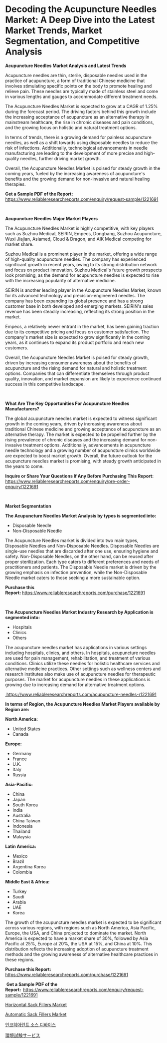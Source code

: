 <p><h1>Decoding the Acupuncture Needles Market: A Deep Dive into the Latest Market Trends, Market Segmentation, and Competitive Analysis</h1></p><p><strong>Acupuncture Needles Market Analysis and Latest Trends</strong></p>
<p><p>Acupuncture needles are thin, sterile, disposable needles used in the practice of acupuncture, a form of traditional Chinese medicine that involves stimulating specific points on the body to promote healing and relieve pain. These needles are typically made of stainless steel and come in various lengths and gauges to accommodate different treatment needs.</p><p>The Acupuncture Needles Market is expected to grow at a CAGR of 1.25% during the forecast period. The driving factors behind this growth include the increasing acceptance of acupuncture as an alternative therapy in mainstream healthcare, the rise in chronic diseases and pain conditions, and the growing focus on holistic and natural treatment options.</p><p>In terms of trends, there is a growing demand for painless acupuncture needles, as well as a shift towards using disposable needles to reduce the risk of infections. Additionally, technological advancements in needle manufacturing are leading to the development of more precise and high-quality needles, further driving market growth.</p><p>Overall, the Acupuncture Needles Market is poised for steady growth in the coming years, fueled by the increasing awareness of acupuncture's benefits and the growing demand for non-invasive and natural healing therapies.</p></p>
<p><strong>Get a Sample PDF of the Report:&nbsp;</strong> <a href="https://www.reliableresearchreports.com/enquiry/request-sample/1221691">https://www.reliableresearchreports.com/enquiry/request-sample/1221691</a></p>
<p>&nbsp;</p>
<p><strong>Acupuncture Needles Major Market Players</strong></p>
<p><p>The Acupuncture Needles Market is highly competitive, with key players such as Suzhou Medical, SEIRIN, Empecs, Dongbang, Suzhou Acupuncture, Wuxi Jiajian, Asiamed, Cloud & Dragon, and AIK Medical competing for market share. </p><p>Suzhou Medical is a prominent player in the market, offering a wide range of high-quality acupuncture needles. The company has experienced significant growth in recent years, owing to its strong distribution network and focus on product innovation. Suzhou Medical's future growth prospects look promising, as the demand for acupuncture needles is expected to rise with the increasing popularity of alternative medicine.</p><p>SEIRIN is another leading player in the Acupuncture Needles Market, known for its advanced technology and precision-engineered needles. The company has been expanding its global presence and has a strong customer base in both developed and emerging markets. SEIRIN's sales revenue has been steadily increasing, reflecting its strong position in the market.</p><p>Empecs, a relatively newer entrant in the market, has been gaining traction due to its competitive pricing and focus on customer satisfaction. The company's market size is expected to grow significantly in the coming years, as it continues to expand its product portfolio and reach new customers.</p><p>Overall, the Acupuncture Needles Market is poised for steady growth, driven by increasing consumer awareness about the benefits of acupuncture and the rising demand for natural and holistic treatment options. Companies that can differentiate themselves through product quality, innovation, and market expansion are likely to experience continued success in this competitive landscape.</p></p>
<p>&nbsp;</p>
<p><strong>What Are The Key Opportunities For Acupuncture Needles Manufacturers?</strong></p>
<p><p>The global acupuncture needles market is expected to witness significant growth in the coming years, driven by increasing awareness about traditional Chinese medicine and growing acceptance of acupuncture as an alternative therapy. The market is expected to be propelled further by the rising prevalence of chronic diseases and the increasing demand for non-invasive treatment options. Additionally, advancements in acupuncture needle technology and a growing number of acupuncture clinics worldwide are expected to boost market growth. Overall, the future outlook for the acupuncture needles market is promising, with steady growth anticipated in the years to come.</p></p>
<p><strong>Inquire or Share Your Questions If Any Before Purchasing This Report:</strong> <a href="https://www.reliableresearchreports.com/enquiry/pre-order-enquiry/1221691">https://www.reliableresearchreports.com/enquiry/pre-order-enquiry/1221691</a></p>
<p>&nbsp;</p>
<p><strong>Market Segmentation</strong></p>
<p><strong>The Acupuncture Needles Market Analysis by types is segmented into:</strong></p>
<p><ul><li>Disposable Needle</li><li>Non-Disposable Needle</li></ul></p>
<p><p>The Acupuncture Needles market is divided into two main types, Disposable Needles and Non-Disposable Needles. Disposable Needles are single-use needles that are discarded after one use, ensuring hygiene and safety. Non-Disposable Needles, on the other hand, can be reused after proper sterilization. Each type caters to different preferences and needs of practitioners and patients. The Disposable Needle market is driven by the growing emphasis on infection prevention, while the Non-Disposable Needle market caters to those seeking a more sustainable option.</p></p>
<p><strong>Purchase this Report:&nbsp;</strong><a href="https://www.reliableresearchreports.com/purchase/1221691">https://www.reliableresearchreports.com/purchase/1221691</a></p>
<p>&nbsp;</p>
<p><strong>The Acupuncture Needles Market Industry Research by Application is segmented into:</strong></p>
<p><ul><li>Hospitals</li><li>Clinics</li><li>Others</li></ul></p>
<p><p>The acupuncture needles market has applications in various settings including hospitals, clinics, and others. In hospitals, acupuncture needles are used for pain management, rehabilitation, and treatment of various conditions. Clinics utilize these needles for holistic healthcare services and alternative medicine practices. Other settings such as wellness centers and research institutes also make use of acupuncture needles for therapeutic purposes. The market for acupuncture needles in these applications is growing due to increasing demand for alternative treatment options.</p></p>
<p><a href="https://www.reliableresearchreports.com/acupuncture-needles-r1221691">&nbsp;https://www.reliableresearchreports.com/acupuncture-needles-r1221691</a></p>
<p><strong>In terms of Region, the Acupuncture Needles Market Players available by Region are:</strong></p>
<p>
    <p> <strong> North America: </strong>
        <ul>
            <li>United States</li>
            <li>Canada</li>
        </ul>
        </p> 
    <p> <strong> Europe: </strong>
        <ul>
            <li>Germany</li>
            <li>France</li>
            <li>U.K.</li>
            <li>Italy</li>
            <li>Russia</li>
        </ul>
        </p> 
    <p> <strong> Asia-Pacific: </strong>
        <ul>
            <li>China</li>
            <li>Japan</li>
            <li>South Korea</li>
            <li>India</li>
            <li>Australia</li>
            <li>China Taiwan</li>
            <li>Indonesia</li>
            <li>Thailand</li>
            <li>Malaysia</li>
        </ul>
        </p> 
    <p> <strong> Latin America: </strong>
        <ul>
            <li>Mexico</li>
            <li>Brazil</li>
            <li>Argentina Korea</li>
            <li>Colombia</li>
        </ul>
        </p> 
    <p> <strong> Middle East & Africa: </strong>
        <ul>
            <li>Turkey</li>
            <li>Saudi</li>
            <li>Arabia</li>
            <li>UAE</li>
            <li>Korea</li>
        </ul>
    </p>
    </p>
<p><p>The growth of the acupuncture needles market is expected to be significant across various regions, with regions such as North America, Asia Pacific, Europe, the USA, and China projected to dominate the market. North America is expected to have a market share of 30%, followed by Asia Pacific at 25%, Europe at 20%, the USA at 15%, and China at 10%. This distribution reflects the increasing adoption of acupuncture treatment methods and the growing awareness of alternative healthcare practices in these regions.</p></p>
<p><strong>Purchase this Report: </strong><a href="https://www.reliableresearchreports.com/purchase/1221691">https://www.reliableresearchreports.com/purchase/1221691</a></p>
<p>&nbsp;<strong>Get a Sample PDF of the Report:&nbsp;&nbsp;</strong><a href="https://www.reliableresearchreports.com/enquiry/request-sample/1221691">https://www.reliableresearchreports.com/enquiry/request-sample/1221691</a></p>
<p><strong></strong></p>
<p><p><a href="https://github.com/beatblasta/Market-Research-Report-List-4/blob/main/horizontal-sack-fillers-market.md">Horizontal Sack Fillers Market</a></p><p><a href="https://github.com/angelajermaine/Market-Research-Report-List-4/blob/main/automatic-sack-fillers-market.md">Automatic Sack Fillers Market</a></p><p><a href="https://github.com/rifqimuhammad018/Market-Research-Report-List-1/blob/main/9406263179979.md">인코히어런트 소스 디바이스</a></p><p><a href="https://github.com/marbadji/Market-Research-Report-List-2/blob/main/8999050166806.md">環境試験サービス</a></p></p>